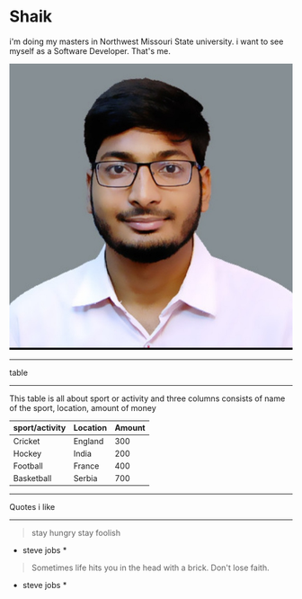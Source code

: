 # Shaik

i'm doing my masters in Northwest Missouri State university.
i want to see myself as a Software Developer.
That's me.

![myImage](images/Shaik_pp.jpg)

------

table

------

This table is all about sport or activity and three columns consists of name of the sport, location, amount of money

| sport/activity | Location | Amount |
|---|---|---|
|Cricket | England | 300|
|Hockey | India | 200|
|Football | France | 400|
| Basketball | Serbia | 700|

-----
Quotes i like 

------------

>stay hungry stay foolish
* steve jobs *

>Sometimes life hits you in the head with a brick. Don't lose faith.
* steve jobs *

